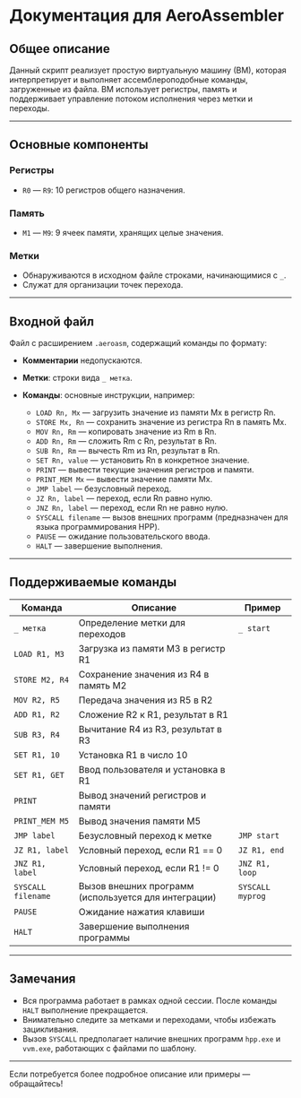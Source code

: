 # Документация для AeroAssembler

## Общее описание
Данный скрипт реализует простую виртуальную машину (ВМ), которая интерпретирует и выполняет ассемблероподобные команды, загруженные из файла. ВМ использует регистры, память и поддерживает управление потоком исполнения через метки и переходы.

---

## Основные компоненты

### Регистры
- `R0` — `R9`: 10 регистров общего назначения.
  
### Память
- `M1` — `M9`: 9 ячеек памяти, хранящих целые значения.

### Метки
- Обнаруживаются в исходном файле строками, начинающимися с `_`.
- Служат для организации точек перехода.

---

## Входной файл
Файл с расширением `.aeroasm`, содержащий команды по формату:

- **Комментарии** недопускаются.
- **Метки**: строки вида `_ метка`.
- **Команды**: основные инструкции, например:

  - `LOAD Rn, Mx` — загрузить значение из памяти Mx в регистр Rn.
  - `STORE Mx, Rn` — сохранить значение из регистра Rn в память Mx.
  - `MOV Rn, Rm` — копировать значение из Rm в Rn.
  - `ADD Rn, Rm` — сложить Rm с Rn, результат в Rn.
  - `SUB Rn, Rm` — вычесть Rm из Rn, результат в Rn.
  - `SET Rn, value` — установить Rn в конкретное значение.
  - `PRINT` — вывести текущие значения регистров и памяти.
  - `PRINT_MEM Mx` — вывести значение памяти Mx.
  - `JMP label` — безусловный переход.
  - `JZ Rn, label` — переход, если Rn равно нулю.
  - `JNZ Rn, label` — переход, если Rn не равно нулю.
  - `SYSCALL filename` — вызов внешних программ (предназначен для языка программирования HPP).
  - `PAUSE` — ожидание пользовательского ввода.
  - `HALT` — завершение выполнения.

---

## Поддерживаемые команды

| Команда        | Описание                                                      | Пример                        |
|----------------|--------------------------------------------------------------|------------------------------|
| `_ метка`     | Определение метки для переходов                               | `_ start`                   |
| `LOAD R1, M3`  | Загрузка из памяти M3 в регистр R1                            |                              |
| `STORE M2, R4` | Сохранение значения из R4 в память M2                          |                              |
| `MOV R2, R5`   | Передача значения из R5 в R2                                   |                              |
| `ADD R1, R2`   | Сложение R2 к R1, результат в R1                              |                              |
| `SUB R3, R4`   | Вычитание R4 из R3, результат в R3                              |                              |
| `SET R1, 10`   | Установка R1 в число 10                                       |                              |
| `SET R1, GET`   | Ввод пользователя и установка в R1                                     |                              |
| `PRINT`        | Вывод значений регистров и памяти                                |                              |
| `PRINT_MEM M5` | Вывод значения памяти M5                                       |                              |
| `JMP label`    | Безусловный переход к метке                                   | `JMP start`                |
| `JZ R1, label` | Условный переход, если R1 == 0                                | `JZ R1, end`               |
| `JNZ R1, label`| Условный переход, если R1 != 0                               | `JNZ R1, loop`             |
| `SYSCALL filename` | Вызов внешних программ (используется для интеграции)        | `SYSCALL myprog`           |
| `PAUSE`        | Ожидание нажатия клавиши                                    |                              |
| `HALT`         | Завершение выполнения программы                               |                              |

---

## Замечания
- Вся программа работает в рамках одной сессии. После команды `HALT` выполнение прекращается.
- Внимательно следите за метками и переходами, чтобы избежать зацикливания.
- Вызов `SYSCALL` предполагает наличие внешних программ `hpp.exe` и `vvm.exe`, работающих с файлами по шаблону.

---

Если потребуется более подробное описание или примеры — обращайтесь!
